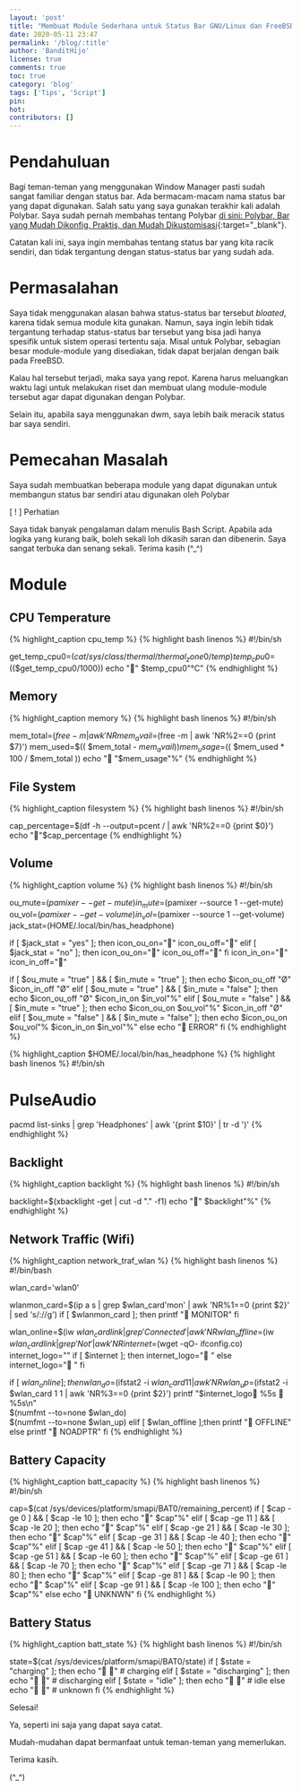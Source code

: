 ```yaml
---
layout: 'post'
title: "Membuat Module Sederhana untuk Status Bar GNU/Linux dan FreeBSD"
date: 2020-05-11 23:47
permalink: '/blog/:title'
author: 'BanditHijo'
license: true
comments: true
toc: true
category: 'blog'
tags: ['Tips', 'Script']
pin:
hot:
contributors: []
---
```


<!-- BANNER OF THE POST -->
<!-- <img class="post&#45;body&#45;img" src="{{ site.lazyload.logo_blank_banner }}" data&#45;echo="#" alt="banner"> -->

# Pendahuluan

Bagi teman-teman yang menggunakan Window Manager pasti sudah sangat familiar dengan status bar. Ada bermacam-macam nama status bar yang dapat digunakan. Salah satu yang saya gunakan terakhir kali adalah Polybar. Saya sudah pernah membahas tentang Polybar [di sini: Polybar, Bar yang Mudah Dikonfig, Praktis, dan Mudah Dikustomisasi](/blog/polybar-mudah-dikonfig-dan-praktis){:target="_blank"}.

Catatan kali ini, saya ingin membahas tentang status bar yang kita racik sendiri, dan tidak tergantung dengan status-status bar yang sudah ada.

# Permasalahan

Saya tidak menggunakan alasan bahwa status-status bar tersebut *bloated*, karena tidak semua module kita gunakan. Namun, saya ingin lebih tidak tergantung terhadap status-status bar tersebut yang bisa jadi hanya spesifik untuk sistem operasi tertentu saja. Misal untuk Polybar, sebagian besar module-module yang disediakan, tidak dapat berjalan dengan baik pada FreeBSD.

Kalau hal tersebut terjadi, maka saya yang repot. Karena harus meluangkan waktu lagi untuk melakukan riset dan membuat ulang module-module tersebut agar dapat digunakan dengan Polybar.

Selain itu, apabila saya menggunakan dwm, saya lebih baik meracik status bar saya sendiri.

# Pemecahan Masalah

Saya sudah membuatkan beberapa module yang dapat digunakan untuk membangun status bar sendiri atau digunakan oleh Polybar

<div class="blockquote-red">
<div class="blockquote-red-title">[ ! ] Perhatian</div>
<p>Saya tidak banyak pengalaman dalam menulis Bash Script. Apabila ada logika yang kurang baik, boleh sekali loh dikasih saran dan dibenerin. Saya sangat terbuka dan senang sekali. Terima kasih (^_^)</p>
</div>

# Module

## CPU Temperature

{% highlight_caption cpu_temp %}
{% highlight bash linenos %}
#!/bin/sh

get_temp_cpu0=$(cat /sys/class/thermal/thermal_zone0/temp)
temp_cpu0=$(($get_temp_cpu0/1000))
echo "" $temp_cpu0"°C"
{% endhighlight %}

## Memory

{% highlight_caption memory %}
{% highlight bash linenos %}
#!/bin/sh

mem_total=$(free -m | awk 'NR%2==0 {print $2}')
mem_avail=$(free -m | awk 'NR%2==0 {print $7}')
mem_used=$(( $mem_total - $mem_avail))
mem_usage=$(( $mem_used * 100 / $mem_total ))
echo " "$mem_usage"%"
{% endhighlight %}

## File System

{% highlight_caption filesystem %}
{% highlight bash linenos %}
#!/bin/sh

cap_percentage=$(df -h --output=pcent / | awk 'NR%2==0 {print $0}')
echo ""$cap_percentage
{% endhighlight %}

## Volume

{% highlight_caption volume %}
{% highlight bash linenos %}
#!/bin/sh

ou_mute=$(pamixer --get-mute)
in_mute=$(pamixer --source 1 --get-mute)
ou_vol=$(pamixer --get-volume)
in_vol=$(pamixer --source 1 --get-volume)
jack_stat=$($HOME/.local/bin/has_headphone)

if   [ $jack_stat = "yes" ]; then
    icon_ou_on=""
    icon_ou_off=""
elif [ $jack_stat = "no"  ]; then
    icon_ou_on=""
    icon_ou_off=""
fi
icon_in_on=""
icon_in_off=""

if   [ $ou_mute = "true"  ] && [ $in_mute = "true"  ]; then
    echo $icon_ou_off "Ø" $icon_in_off "Ø"
elif [ $ou_mute = "true"  ] && [ $in_mute = "false" ]; then
    echo $icon_ou_off "Ø" $icon_in_on $in_vol"%"
elif [ $ou_mute = "false" ] && [ $in_mute = "true"  ]; then
    echo $icon_ou_on $ou_vol"%" $icon_in_off "Ø"
elif [ $ou_mute = "false" ] && [ $in_mute = "false" ]; then
    echo $icon_ou_on $ou_vol"% $icon_in_on $in_vol"%"
else
    echo " ERROR"
fi
{% endhighlight %}

{% highlight_caption $HOME/.local/bin/has_headphone %}
{% highlight bash linenos %}
#!/bin/sh

# PulseAudio
pacmd list-sinks | grep 'Headphones' | awk '{print $10}' | tr -d ')'
{% endhighlight %}

## Backlight

{% highlight_caption backlight %}
{% highlight bash linenos %}
#!/bin/sh

backlight=$(xbacklight -get | cut -d "." -f1)
echo "" $backlight"%"
{% endhighlight %}

## Network Traffic (Wifi)

{% highlight_caption network_traf_wlan %}
{% highlight bash linenos %}
#!/bin/bash

wlan_card='wlan0'

wlanmon_card=$(ip a s | grep $wlan_card'mon' | awk 'NR%1==0 {print $2}' | sed 's/://g')
if [ $wlanmon_card ]; then
    printf " MONITOR"
fi

wlan_online=$(iw $wlan_card link | grep 'Connected' | awk 'NR%1==0 {print $1}')
wlan_offline=$(iw $wlan_card link | grep 'Not' | awk 'NR%1==0 {print $1}')
internet=$(wget -qO- ifconfig.co)
internet_logo=""
if [ $internet ]; then
    internet_logo=" "
else
    internet_logo=" "
fi

if [ $wlan_online ]; then
    wlan_do=$(ifstat2 -i $wlan_card 1 1 | awk 'NR%3==0 {print $1}')
    wlan_up=$(ifstat2 -i $wlan_card 1 1 | awk 'NR%3==0 {print $2}')
    printf "$internet_logo %5s  %5s\\n" \
    $(numfmt --to=none $wlan_do) \
    $(numfmt --to=none $wlan_up)
elif [ $wlan_offline ];then
    printf " OFFLINE"
else
    printf " NOADPTR"
fi
{% endhighlight %}

## Battery Capacity

{% highlight_caption batt_capacity %}
{% highlight bash linenos %}
#!/bin/sh

cap=$(cat /sys/devices/platform/smapi/BAT0/remaining_percent)
if   [ $cap -ge 0  ] && [ $cap -le 10  ]; then
    echo "" $cap"%"
elif [ $cap -ge 11 ] && [ $cap -le 20  ]; then
    echo "" $cap"%"
elif [ $cap -ge 21 ] && [ $cap -le 30  ]; then
    echo "" $cap"%"
elif [ $cap -ge 31 ] && [ $cap -le 40  ]; then
    echo "" $cap"%"
elif [ $cap -ge 41 ] && [ $cap -le 50  ]; then
    echo "" $cap"%"
elif [ $cap -ge 51 ] && [ $cap -le 60  ]; then
    echo "" $cap"%"
elif [ $cap -ge 61 ] && [ $cap -le 70  ]; then
    echo "" $cap"%"
elif [ $cap -ge 71 ] && [ $cap -le 80  ]; then
    echo "" $cap"%"
elif [ $cap -ge 81 ] && [ $cap -le 90  ]; then
    echo "" $cap"%"
elif [ $cap -ge 91 ] && [ $cap -le 100 ]; then
    echo "" $cap"%"
else
    echo " UNKNWN"
fi
{% endhighlight %}

## Battery Status

{% highlight_caption batt_state %}
{% highlight bash linenos %}
#!/bin/sh

state=$(cat /sys/devices/platform/smapi/BAT0/state)
if   [ $state = "charging"    ]; then
    echo " " # charging
elif [ $state = "discharging" ]; then
    echo " " # discharging
elif [ $state = "idle"        ]; then
    echo " " # idle
else
    echo " " # unknown
fi
{% endhighlight %}

Selesai!

Ya, seperti ini saja yang dapat saya catat.

Mudah-mudahan dapat bermanfaat untuk teman-teman yang memerlukan.

Terima kasih.

(^_^)


